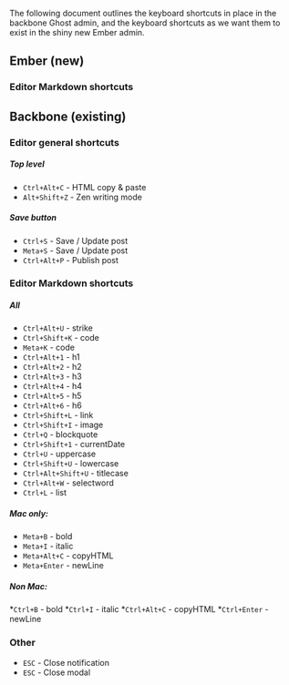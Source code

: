 The following document outlines the keyboard shortcuts in place in the backbone Ghost admin, and the keyboard shortcuts as we want them to exist in the shiny new Ember admin.

## Ember (new)

### Editor Markdown shortcuts




## Backbone (existing)

### Editor general shortcuts
##### Top level
* `Ctrl+Alt+C` - HTML copy & paste
* `Alt+Shift+Z` - Zen writing mode
##### Save button 
* `Ctrl+S` - Save / Update post
* `Meta+S` - Save / Update post
* `Ctrl+Alt+P` - Publish post

### Editor Markdown shortcuts
##### All
* `Ctrl+Alt+U` - strike
* `Ctrl+Shift+K` - code
* `Meta+K` - code
* `Ctrl+Alt+1` - h1
* `Ctrl+Alt+2` - h2
* `Ctrl+Alt+3` - h3
* `Ctrl+Alt+4` - h4
* `Ctrl+Alt+5` - h5
* `Ctrl+Alt+6` - h6
* `Ctrl+Shift+L` - link
* `Ctrl+Shift+I` - image
* `Ctrl+Q` - blockquote
* `Ctrl+Shift+1` - currentDate
* `Ctrl+U` - uppercase
* `Ctrl+Shift+U` - lowercase
* `Ctrl+Alt+Shift+U` - titlecase
* `Ctrl+Alt+W` - selectword
* `Ctrl+L` - list

##### Mac only:
* `Meta+B` - bold
* `Meta+I` - italic
* `Meta+Alt+C` - copyHTML
* `Meta+Enter` - newLine

##### Non Mac:
*`Ctrl+B` - bold
*`Ctrl+I` - italic
*`Ctrl+Alt+C` - copyHTML
*`Ctrl+Enter` - newLine

### Other
* `ESC` - Close notification
* `ESC` - Close modal